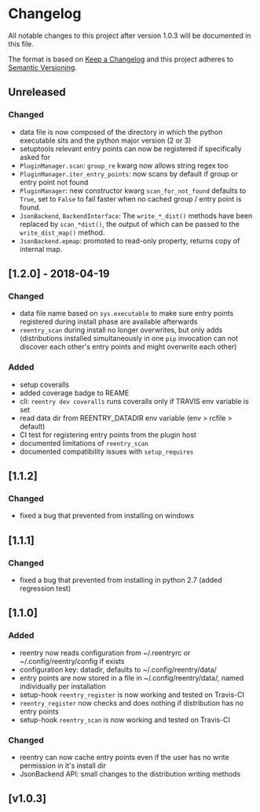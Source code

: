 # Changelog
All notable changes to this project after version 1.0.3 will be documented in this file.

The format is based on [Keep a Changelog](http://keepachangelog.com/en/1.0.0/)
and this project adheres to [Semantic Versioning](http://semver.org/spec/v2.0.0.html).

## Unreleased

### Changed
 - data file is now composed of the directory in which the python executable sits and the python major version (2 or 3)
 - setuptools relevant entry points can now be registered if specifically asked for
 - `PluginManager.scan`: `group_re` kwarg now allows string regex too
 - `PluginManager.iter_entry_points`: now scans by default if group or entry point not found
 - `PluginManager`: new constructor kwarg `scan_for_not_found` defaults to `True`, set to `False` to fail faster when no cached group / entry point is found.
 - `JsonBackend`, `BackendInterface`: The `write_*_dist()` methods have been replaced by `scan_*dist()`, the output of which can be passed to the `write_dist_map()` method.
 - `JsonBackend.epmap`: promoted to read-only property, returns copy of internal map.

## [1.2.0] - 2018-04-19

### Changed
 - data file name based on `sys.executable` to make sure entry points registered during install phase are available afterwards
 - `reentry_scan` during install no longer overwrites, but only adds (distributions installed simultaneously in one `pip` invocation can not discover each other's entry points and might overwrite each other)

### Added
 - setup coveralls
 - added coverage badge to REAME
 - cli: `reentry dev coveralls` runs coveralls only if TRAVIS env variable is set
 - read data dir from REENTRY_DATADIR env variable (env > rcfile > default)
 - CI test for registering entry points from the plugin host
 - documented limitations of `reentry_scan`
 - documented compatibility issues with `setup_requires`

## [1.1.2]

### Changed
 - fixed a bug that prevented from installing on windows

## [1.1.1]

### Changed
 - fixed a bug that prevented from installing in python 2.7 (added regression test)

## [1.1.0]

### Added
 - reentry now reads configuration from ~/.reentryrc or ~/.config/reentry/config if exists
 - configuration key: datadir, defaults to ~/.config/reentry/data/
 - entry points are now stored in a file in ~/.config/reentry/data/, named individually per installation
 - setup-hook `reentry_register` is now working and tested on Travis-CI
 - `reentry_register` now checks and does nothing if distribution has no entry points
 - setup-hook `reentry_scan` is now working and tested on Travis-CI

### Changed
 - reentry can now cache entry points even if the user has no write permission in it's install dir
 - JsonBackend API: small changes to the distribution writing methods

 ## [v1.0.3]
